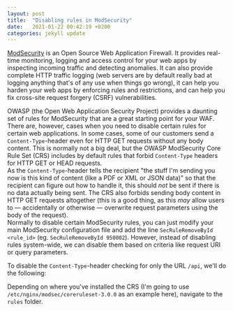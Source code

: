 ```yaml
---
layout: post
title:  "Disabling rules in ModSecurity"
date:   2021-01-22 00:42:19 +0200
categories: jekyll update
---
```


[ModSecurity](https://modsecurity.org) is an Open Source Web Application Firewall.
It provides real-time monitoring, logging and access control for your web apps by 
inspecting incoming traffic and detecting anomalies. It can also provide complete 
HTTP traffic logging (web servers are by default really bad at logging anything 
that's of any use when things go wrong), it can help you harden your web apps by
enforcing rules and restrictions, and can help you fix cross-site request forgery
(CSRF) vulnerabilities. 

OWASP (the Open Web Application Security Project) provides a daunting set of rules for
ModSecurity that are a great starting point for your WAF. There are, however, cases
when you need to disable certain rules for certain web applications. In some cases,
some of our customers send a `Content-Type`-header even for HTTP GET requests 
without any body content. This is normally not a big deal, but the OWASP ModSecurity
Core Rule Set (CRS) includes by default rules that forbid `Content-Type` headers
for HTTP GET or HEAD requests.  
As the `Content-Type`-header tells the recipient "the stuff I'm sending you now 
is this kind of content (like a PDF or XML or JSON data)" so that the recipient can 
figure out how to handle it, this should *not* be sent if there is no data actually 
being sent. The CRS also forbids sending body content in HTTP GET requests altogether 
(this is a good thing, as this *may* allow users to — accidentally or otherwise — 
overwrite request parameters using the body of the request).  
Normally to disable certain ModSecurity rules, you can just modify your main 
ModSecurity configuration file and add the line `SecRuleRemoveById <rule_id>` 
(eg. `SecRuleRemoveById 950002`). However, instead of disabling rules system-wide,
we can disable them based on criteria like request URI or query parameters.

To disable the `Content-Type`-header checking for only the URL `/api`, we'll 
do the following:

Depending on where you've installed the CRS (I'm going to use 
`/etc/nginx/modsec/coreruleset-3.0.0` as an example here), navigate to the `rules`
folder.
